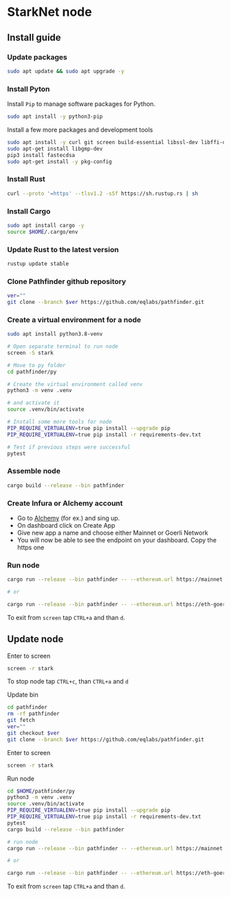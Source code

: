 StarkNet node
=
## Install guide
### Update packages
```Bash
sudo apt update && sudo apt upgrade -y
```
### Install Pyton
Install `Pip` to manage software packages for Python.
```Bash
sudo apt install -y python3-pip
```
Install a few more packages and development tools
```Bash
sudo apt install -y curl git screen build-essential libssl-dev libffi-dev python3-dev
sudo apt-get install libgmp-dev
pip3 install fastecdsa
sudo apt-get install -y pkg-config
```
### Install Rust
```Bash
curl --proto '=https' --tlsv1.2 -sSf https://sh.rustup.rs | sh
```
### Install Cargo
```Bash
sudo apt install cargo -y
source $HOME/.cargo/env
```
### Update Rust to the latest version
```Bash
rustup update stable
```
### Clone Pathfinder github repository
```Bash
ver=""
git clone --branch $ver https://github.com/eqlabs/pathfinder.git
```
### Create a virtual environment for a node
```Bash
sudo apt install python3.8-venv

# Open separate terminal to run node
screen -S stark

# Move to py folder
cd pathfinder/py

# Create the virtual environment called venv
python3 -m venv .venv

# and activate it
source .venv/bin/activate

# Install some more tools for node
PIP_REQUIRE_VIRTUALENV=true pip install --upgrade pip
PIP_REQUIRE_VIRTUALENV=true pip install -r requirements-dev.txt

# Test if previous steps were successful
pytest
```
### Assemble node
```Bash
cargo build --release --bin pathfinder
```
### Create Infura or Alchemy account

- Go to [Alchemy](https://www.alchemy.com/) (for ex.) and sing up.
- On dashboard click on Create App
- Give new app a name and choose either Mainnet or Goerli Network
- You will now be able to see the endpoint on your dashboard. Copy the https one

### Run node
```Bash
cargo run --release --bin pathfinder -- --ethereum.url https://mainnet.infura.io/v3/xxxxx

# or

cargo run --release --bin pathfinder -- --ethereum.url https://eth-goerli.alchemyapi.io/v2/xxxxx
```
To exit from `screen` tap `CTRL+a` and than `d`.

## Update node

Enter to screen
```Bash
screen -r stark
```
To stop node tap `CTRL+c`, than `CTRL+a` and `d`

Update bin
```Bash
cd pathfinder
rm -rf pathfinder
git fetch
ver=""
git checkout $ver
git clone --branch $ver https://github.com/eqlabs/pathfinder.git
```
Enter to screen
```Bash
screen -r stark
```
Run node
```Bash
cd $HOME/pathfinder/py
python3 -m venv .venv
source .venv/bin/activate
PIP_REQUIRE_VIRTUALENV=true pip install --upgrade pip
PIP_REQUIRE_VIRTUALENV=true pip install -r requirements-dev.txt
pytest
cargo build --release --bin pathfinder

# run node
cargo run --release --bin pathfinder -- --ethereum.url https://mainnet.infura.io/v3/xxxxx

# or

cargo run --release --bin pathfinder -- --ethereum.url https://eth-goerli.alchemyapi.io/v2/xxxxx
```
To exit from `screen` tap `CTRL+a` and than `d`.
